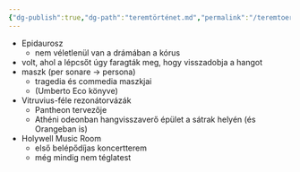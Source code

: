 ```yaml
---
{"dg-publish":true,"dg-path":"teremtörténet.md","permalink":"/teremtoertenet/"}
---
```


- Epidaurosz
	- nem véletlenül van a drámában a kórus
- volt, ahol a lépcsőt úgy faragták meg, hogy visszadobja a hangot
- maszk (per sonare -> persona)
	- tragedia és commedia maszkjai
	- (Umberto Eco könyve)
- Vitruvius-féle rezonátorvázák
	- Pantheon tervezője
	- Athéni odeonban hangvisszaverő épület a sátrak helyén (és Orangeban is)
- Holywell Music Room
	- első belépődíjas koncertterem
	- még mindig nem téglatest